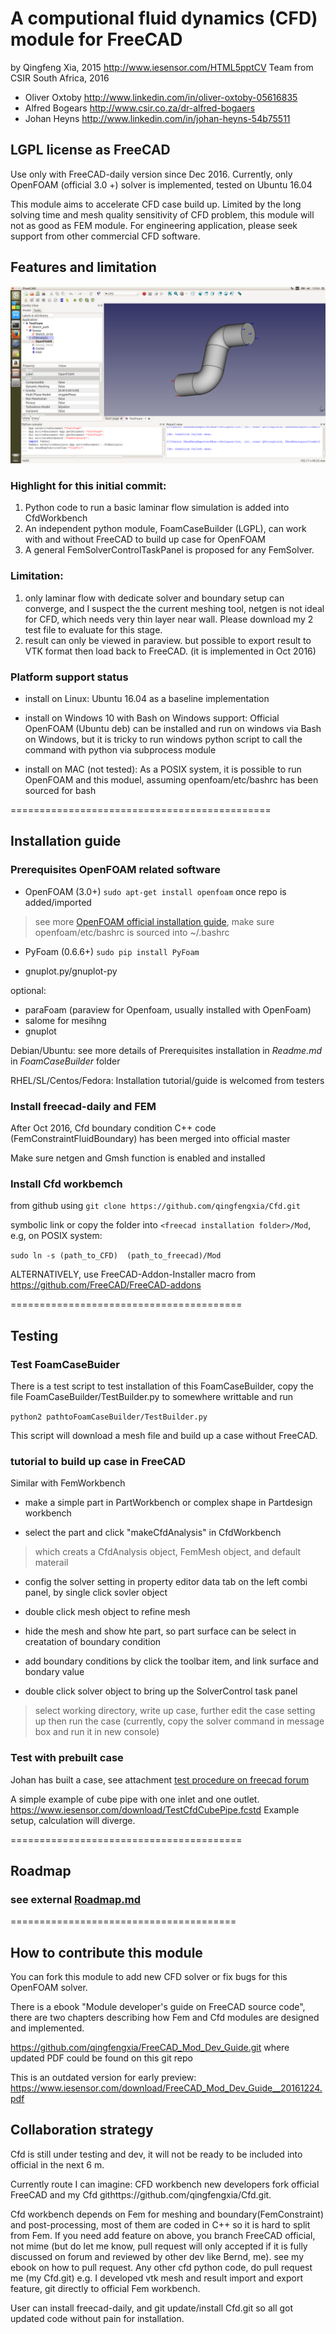 # A computional fluid dynamics (CFD) module for FreeCAD

by Qingfeng Xia, 2015 <http://www.iesensor.com/HTML5pptCV>
Team from CSIR South Africa, 2016
+ Oliver Oxtoby <http://www.linkedin.com/in/oliver-oxtoby-05616835>
+ Alfred Bogears <http://www.csir.co.za/dr-alfred-bogaers>
+ Johan Heyns  <http://www.linkedin.com/in/johan-heyns-54b75511>

## LGPL license as FreeCAD

Use only with FreeCAD-daily version since Dec 2016.
Currently, only OpenFOAM (official 3.0 +) solver is implemented, tested on Ubuntu 16.04

This module aims to accelerate CFD case build up. Limited by the long solving time and mesh quality sensitivity of CFD problem, this module will not as good as FEM module. For engineering application, please seek support from other commercial CFD software.


## Features and limitation

![FreeCAD CFDworkbench screenshot](https://github.com/qingfengxia/qingfengxia.github.io/blob/master/images/FreeCAD_CFDworkbench_screenshot.png)

### Highlight for this initial commit:

1. Python code to run a basic laminar flow simulation is added into CfdWorkbench
2. An independent python module, FoamCaseBuilder (LGPL), can work with and without FreeCAD to build up case for OpenFOAM
3. A general FemSolverControlTaskPanel is proposed for any FemSolver.

### Limitation:

1. only laminar flow with dedicate solver and boundary setup can converge, and I suspect the the current meshing tool, netgen is not ideal for CFD, which needs very thin layer near wall. Please download my 2 test file to evaluate for this stage.
2. result can only be viewed in paraview. but possible to export result to VTK format then load back to FreeCAD. (it is implemented in Oct 2016)


### Platform support status
- install on Linux:
        Ubuntu 16.04 as a baseline implementation

- install on Windows 10 with Bash on Windows support:
        Official OpenFOAM  (Ubuntu deb) can be installed and run on windows via Bash on Windows,
        but it is tricky to run windows python script to call the command with python via subprocess module

- install on MAC (not tested):
        As a POSIX system, it is possible to run OpenFOAM and this moduel, assuming openfoam/etc/bashrc has been sourced for bash
      
=============================================
  
## Installation guide

### Prerequisites OpenFOAM related software

- OpenFOAM (3.0+)  `sudo apt-get install openfoam` once repo is added/imported

> see more [OpenFOAM official installation guide](http://openfoamwiki.net/index.php/Installation), make sure openfoam/etc/bashrc is sourced into ~/.bashrc

- PyFoam (0.6.6+) `sudo pip install PyFoam`

- gnuplot.py/gnuplot-py
 
optional:

- paraFoam (paraview for Openfoam, usually installed with OpenFoam)
- salome for mesihng
- gnuplot

Debian/Ubuntu: see more details of Prerequisites installation in *Readme.md* in *FoamCaseBuilder* folder

RHEL/SL/Centos/Fedora: Installation tutorial/guide is welcomed from testers

### Install freecad-daily and FEM
After Oct 2016, Cfd boundary condition C++ code (FemConstraintFluidBoundary) has been merged into official master

Make sure netgen and Gmsh function is enabled and installed 
        
### Install Cfd workbemch
from github using
`git clone https://github.com/qingfengxia/Cfd.git`
        
symbolic link or copy the folder into `<freecad installation folder>/Mod`, 
e.g, on POSIX system: 

`sudo ln -s (path_to_CFD)  (path_to_freecad)/Mod`
        

ALTERNATIVELY, use FreeCAD-Addon-Installer macro from <https://github.com/FreeCAD/FreeCAD-addons>

========================================

## Testing

### Test FoamCaseBuider

There is a test script to test installation of this FoamCaseBuilder, copy the file FoamCaseBuilder/TestBuilder.py to somewhere writtable and run 

`python2 pathtoFoamCaseBuilder/TestBuilder.py` 

This script will download a mesh file and build up a case without FreeCAD.

### tutorial to build up case in FreeCAD

Similar with FemWorkbench

+ make a simple part  in PartWorkbench or complex shape in Partdesign workbench

+ select the part and click "makeCfdAnalysis" in CfdWorkbench
> which creats a CfdAnalysis object, FemMesh object, and default materail

+ config the solver setting in property editor data tab on the left combi panel, by single click sovler object

+ double click mesh object to refine mesh

+ hide the mesh and show hte part, so part surface can be select in creatation of boundary condition

+ add boundary conditions by click the toolbar item, and link surface and bondary value

+ double click solver object to bring up the SolverControl task panel
> select working directory, write up case, further edit the case setting up
  then run the case (currently, copy the solver command in message box and run it in new console)

### Test with prebuilt case

Johan has built a case, see attachment [test procedure on freecad forum](http://forum.freecadweb.org/viewtopic.php?f=18&t=17322)


A simple example of cube pipe with one inlet and one outlet. <https://www.iesensor.com/download/TestCfdCubePipe.fcstd>
Example setup, calculation will diverge.

========================================

## Roadmap

### see external [Roadmap.md](./Roadmap.md)


=======================================

## How to contribute this module

You can fork this module to add new CFD solver or fix bugs for this OpenFOAM solver.

There is a ebook "Module developer's guide on FreeCAD source code", there are two chapters describing how Fem and Cfd modules are designed and implemented.

<https://github.com/qingfengxia/FreeCAD_Mod_Dev_Guide.git> where updated PDF could be found on this git repo

This is an outdated version for early preview:
<https://www.iesensor.com/download/FreeCAD_Mod_Dev_Guide__20161224.pdf>

## Collaboration strategy

Cfd is still under testing and dev, it will not be ready to be included into official in the next 6 m.

Currently route I can imagine:
CFD workbench new developers fork official FreeCAD and my Cfd githttps://github.com/qingfengxia/Cfd.git.

Cfd workbench depends on Fem for meshing and boundary(FemConstraint) and post-processing, most of them are coded in C++ so it is hard to split from Fem. If you need add feature on above, you branch FreeCAD official, not mime (but do let me know, pull request will only accepted if it is fully discussed on forum and reviewed by other dev like Bernd, me). see my ebook on how to pull request. Any other cfd python code, do pull request me (my Cfd.git) e.g. I developed vtk mesh and result import and export feature, git directly to official Fem workbench.

User can install freecad-daily, and git update/install Cfd.git so all got updated code without pain for installation.


